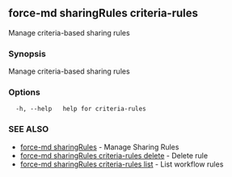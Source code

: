 ## force-md sharingRules criteria-rules

Manage criteria-based sharing rules

### Synopsis

Manage criteria-based sharing rules

### Options

```
  -h, --help   help for criteria-rules
```

### SEE ALSO

* [force-md sharingRules](force-md_sharingRules.md)	 - Manage Sharing Rules
* [force-md sharingRules criteria-rules delete](force-md_sharingRules_criteria-rules_delete.md)	 - Delete rule
* [force-md sharingRules criteria-rules list](force-md_sharingRules_criteria-rules_list.md)	 - List workflow rules


